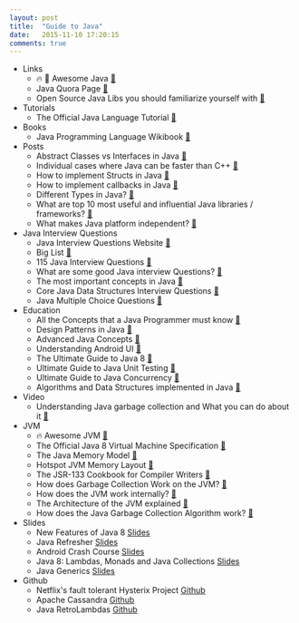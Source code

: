 ```yaml
---
layout: post
title:  "Guide to Java"
date:   2015-11-10 17:20:15
comments: true
---
```


- Links
    - :fire: :raised_hands: Awesome Java [:link:](https://github.com/akullpp/awesome-java)
    - Java Quora Page [:link:](https://www.quora.com/Java-programming-language)
    - Open Source Java Libs you should familiarize yourself with [:link:](https://www.quora.com/What-are-some-great-open-source-Java-libraries-that-every-java-developer-should-know)
- Tutorials
    - The Official Java Language Tutorial [:link:](https://docs.oracle.com/javase/tutorial/java/index.html)
- Books
    - Java Programming Language Wikibook [:link:](https://en.wikibooks.org/wiki/Java_Programming/Language_Fundamentals)
- Posts
    + Abstract Classes vs Interfaces in Java [:link:](http://stackoverflow.com/questions/761194/interface-vs-abstract-class-general-oo) 
    + Individual cases where Java can be faster than C++ [:link:](https://www.quora.com/In-what-cases-is-Java-faster-if-at-all-than-C)
    + How to implement Structs in Java [:link:](http://stackoverflow.com/questions/36701/struct-like-objects-in-java)
    + How to implement callbacks in Java [:link:](http://stackoverflow.com/questions/1476170/how-to-implement-callbacks-in-java/1477229#1477229)
    + Different Types in Java? [:link:](https://www.quora.com/Java-programming-language/What-is-the-difference-between-types-and-classes-or-interfaces)
    + What are top 10 most useful and influential Java libraries / frameworks? [:link:](https://www.quora.com/What-are-top-10-most-useful-and-influential-Java-libraries-frameworks)
    + What makes Java platform independent? [:link:](https://www.quora.com/How-is-Java-platform-independent)
- Java Interview Questions
    - Java Interview Questions Website [:link:](http://java-questions.com/)
    - Big List [:link:](http://www.tutorialspoint.com/java/java_interview_questions.htm)
    - 115 Java Interview Questions [:link:](http://www.javacodegeeks.com/2014/04/java-interview-questions-and-answers.html)
    - What are some good Java interview Questions? [:link:](https://www.quora.com/What-are-good-interview-questions-for-Java-developers)
    - The most important concepts in Java [:link:](https://www.quora.com/What-are-the-most-important-concepts-in-Java-that-should-be-learned-and-reviewed-before-a-technical-interview)
    - Core Java Data Structures Interview Questions [:link:](http://www.corejavainterviewquestions.com/java-collections-data-structures-interview-questions/)
    - Java Multiple Choice Questions [:link:](http://www.careerride.com/java-multiple-choice-questions.aspx)
- Education
    - All the Concepts that a Java Programmer must know [:link:](https://www.quora.com/What-are-the-concepts-every-Java-programmer-must-know)
    - Design Patterns in Java [:link:](http://www.javacodegeeks.com/2015/09/java-design-patterns.html)
    - Advanced Java Concepts [:link:](http://www.javacodegeeks.com/2015/09/advanced-java.html)
    - Understanding Android UI [:link:](http://www.javacodegeeks.com/2015/09/android-ui-design-basics.html)
    - The Ultimate Guide to Java 8 [:link:](http://www.javacodegeeks.com/2014/05/java-8-features-tutorial.html)
    - Ultimate Guide to Java Unit Testing [:link:](http://www.javacodegeeks.com/2014/11/junit-tutorial-unit-testing.html)
    - Ultimate Guide to Java Concurrency [:link:](http://www.javacodegeeks.com/2015/09/java-concurrency-essentials.html)
    - Algorithms and Data Structures implemented in Java [:link:](http://codelibrary.ml/doubly-linked-list/java)
- Video
    - Understanding Java garbage collection and What you can do about it [:link:](https://www.youtube.com/watch?v=_e5hujoTkgY)
- JVM
    - :fire: Awesome JVM [:link:](https://github.com/deephacks/awesome-jvm)
    - The Official Java 8 Virtual Machine Specification [:link:](https://docs.oracle.com/javase/specs/jvms/se8/jvms8.pdf)
    - The Java Memory Model [:link:](http://www.cs.umd.edu/~pugh/java/memoryModel/)
    - Hotspot JVM Memory Layout [:link:](http://mechanical-sympathy.blogspot.se/2011/07/false-sharing.html)
    - The JSR-133 Cookbook for Compiler Writers [:link:](http://gee.cs.oswego.edu/dl/jmm/cookbook.html)
    - How does Garbage Collection Work on the JVM? [:link:](https://www.quora.com/How-does-garbage-collection-work-in-the-JVM)
    - How does the JVM work internally? [:link:](https://www.quora.com/How-does-JVM-works-internally)
    - The Architecture of the JVM explained [:link:](http://www.artima.com/insidejvm/ed2/jvm2.html)
    - How does the Java Garbage Collection Algorithm work? [:link:](https://www.quora.com/How-does-the-Java-garbage-collection-algorithm-work)
- Slides
    - New Features of Java 8 [Slides](https://speakerdeck.com/adamd/hello-java-8)
    - Java Refresher [Slides](https://speakerdeck.com/robgthai/refreshing-java)
    - Android Crash Course [Slides](https://speakerdeck.com/robgthai/android-crash-course-checklist)
    - Java 8:  Lambdas, Monads and Java Collections [Slides](https://speakerdeck.com/pivovarit/java-8-lambdas-monads-and-java-collections)
    - Java Generics [Slides](https://speakerdeck.com/gayashanna/java-generics)
- Github
    + Netflix's fault tolerant Hysterix Project [Github](https://github.com/Netflix/Hystrix)
    + Apache Cassandra [Github](http://cassandra.apache.org/)
    + Java RetroLambdas [Github](https://github.com/orfjackal/retrolambda)
   